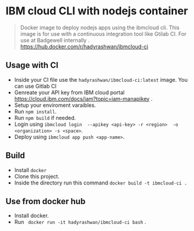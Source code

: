 # IBM cloud CLI with nodejs container

> Docker image to deploy nodejs apps using the ibmcloud cli. This image is for use with a continuous integration tool like Gtilab CI. For use at Badgewell internally . https://hub.docker.com/r/hadyrashwan/ibmcloud-ci


## Usage with CI
* Inside your CI file use the `hadyrashwan/ibmcloud-ci:latest` image. You can use Gitlab CI 
* Genreate your API key from IBM cloud portal https://cloud.ibm.com/docs/iam?topic=iam-manapikey .
* Setup your enviroment varaibles.
* Run `npm install`.
* Run `npm build` if needed.
* Login using `ibmcloud login  --apikey <api-key> -r <region>  -o <organization> -s <space>`.
* Deploy using `ibmcloud app push <app-name>`.


## Build
* Install `docker`
* Clone this project.
* Inside the directory run this command `docker build -t ibmcloud-ci .`

## Use from docker hub
* Install docker.
* Run ` docker run -it hadyrashwan/ibmcloud-ci bash` .



